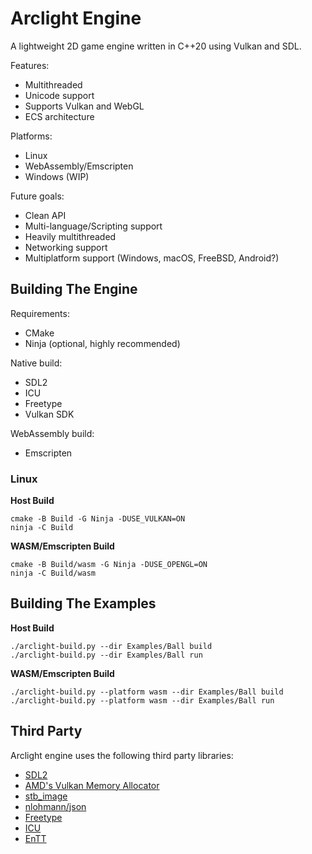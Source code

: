 # Arclight Engine

A lightweight 2D game engine written in C++20 using Vulkan and SDL.

Features:
- Multithreaded
- Unicode support
- Supports Vulkan and WebGL
- ECS architecture

Platforms:
- Linux
- WebAssembly/Emscripten
- Windows (WIP)

Future goals:
- Clean API
- Multi-language/Scripting support
- Heavily multithreaded
- Networking support
- Multiplatform support (Windows, macOS, FreeBSD, Android?)

## Building The Engine
Requirements:
- CMake
- Ninja (optional, highly recommended)

Native build:
- SDL2
- ICU
- Freetype
- Vulkan SDK

WebAssembly build:
- Emscripten

### Linux
**Host Build**
```shell
cmake -B Build -G Ninja -DUSE_VULKAN=ON
ninja -C Build
```

**WASM/Emscripten Build**
```shell
cmake -B Build/wasm -G Ninja -DUSE_OPENGL=ON
ninja -C Build/wasm
```

## Building The Examples
**Host Build**
```
./arclight-build.py --dir Examples/Ball build
./arclight-build.py --dir Examples/Ball run
```
**WASM/Emscripten Build**
```
./arclight-build.py --platform wasm --dir Examples/Ball build
./arclight-build.py --platform wasm --dir Examples/Ball run
```

## Third Party

Arclight engine uses the following third party libraries:

- [SDL2](http://libsdl.org/)
- [AMD's Vulkan Memory Allocator](https://github.com/GPUOpen-LibrariesAndSDKs/VulkanMemoryAllocator)
- [stb_image](https://github.com/nothings/stb)
- [nlohmann/json](https://github.com/nlohmann/json)
- [Freetype](https://freetype.org)
- [ICU](https://icu.unicode.org/)
- [EnTT](https://github.com/skypjack/entt)
